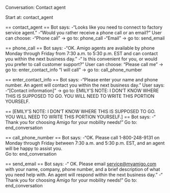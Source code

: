 Conversation: Contact agent

Start at: contact_agent

== contact_agent ==
Bot says:
-“Looks like you need to connect to factory service agent.”
-“Would you rather receive a phone call or an email?”
User can choose:
-“Phone call” -> go to: phone_call
-“Email” -> go to: send_email

== phone_call ==
Bot says:
-“OK. Amigo agents are available by phone Monday through Friday from 7:30 a.m. to 5:30 p.m. EST and can contact you within the next business day.”
-“ Is this convenient for you, or would you prefer to call customer support?”
User can choose:
“Please call me” -> go to: enter_contact_info
“I will call” -> go to: call_phone_number

== enter_contact_info ==
Bot says:
-“Please enter your name and phone number. An agent will contact you within the next business day.”
User says:
-“[Contact information]” -> go to: EMILY’S NOTE: I DON’T KNOW WHERE THIS IS SUPPOSED TO GO. YOU WILL NEED TO WRITE THIS PORTION YOURSELF.

== [EMILY’S NOTE: I DON’T KNOW WHERE THIS IS SUPPOSED TO GO. YOU WILL NEED TO WRITE THIS PORTION YOURSELF.] ==
Bot says:
-“ Thank you for choosing Amigo for your mobility needs!”
Go to: end_conversation

== call_phone_number ==
Bot says:
-“OK. Please call 1-800-248-9131 on Monday through Friday between 7:30 a.m. and 5:30 p.m. EST, and an agent will be happy to assist you.  
Go to: end_conversation

== send_email ==
Bot says:
-“ OK. Please email service@myamigo.com with your name, company, phone number, and a brief description of what you need help with. An agent will respond within the next business day.”
-“ Thank you for choosing Amigo for your mobility needs!”
Go to: end_conversation